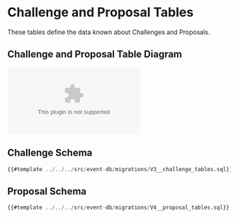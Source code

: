 # Challenge and Proposal  Tables

These tables define the data known about Challenges and Proposals.

## Challenge and Proposal Table Diagram

![Event DB Event Table](kroki-graphviz:./db-diagrams/event-db-challenge-proposal.dot)

## Challenge Schema

```sql
{{#template ../../../src/event-db/migrations/V3__challenge_tables.sql}}
```

## Proposal Schema

```sql
{{#template ../../../src/event-db/migrations/V4__proposal_tables.sql}}
```
